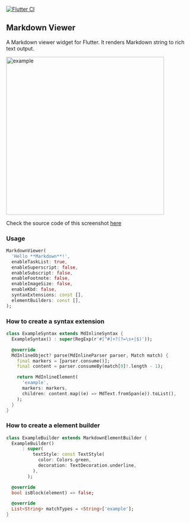 [![Flutter CI](https://github.com/tagnote-app/markdown_viewer/actions/workflows/flutter-ci.yml/badge.svg)](https://github.com/tagnote-app/markdown_viewer/actions/workflows/flutter-ci.yml)

## Markdown Viewer

A Markdown viewer widget for Flutter. It renders Markdown string to rich text
output.

<img src="https://raw.githubusercontent.com/chenzhiguang/markdown_viewer/master/doc/screenshot.png" alt="example" width="425">

Check the source code of this screenshot [here](https://github.com/chenzhiguang/markdown_viewer/blob/master/example/lib/main.dart)

### Usage

```dart
MarkdownViewer(
  'Hello **Markdown**!',
  enableTaskList: true,
  enableSuperscript: false,
  enableSubscript: false,
  enableFootnote: false,
  enableImageSize: false,
  enableKbd: false,
  syntaxExtensions: const [],
  elementBuilders: const [],
);
```

### How to create a syntax extension

```dart
class ExampleSyntax extends MdInlineSyntax {
  ExampleSyntax() : super(RegExp(r'#[^#]+?(?=\s+|$)'));

  @override
  MdInlineObject? parse(MdInlineParser parser, Match match) {
    final markers = [parser.consume()];
    final content = parser.consumeBy(match[0]!.length - 1);

    return MdInlineElement(
      'example',
      markers: markers,
      children: content.map((e) => MdText.fromSpan(e)).toList(),
    );
  }
}

```

### How to create a element builder

```dart
class ExampleBuilder extends MarkdownElementBuilder {
  ExampleBuilder()
      : super(
          textStyle: const TextStyle(
            color: Colors.green,
            decoration: TextDecoration.underline,
          ),
        );

  @override
  bool isBlock(element) => false;

  @override
  List<String> matchTypes = <String>['example'];
}
```
